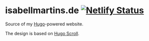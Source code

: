 # isabellmartins.de [![Netlify Status](https://api.netlify.com/api/v1/badges/e1ec10f4-d790-4299-b9d4-e8a14917fbe6/deploy-status)](https://app.netlify.com/sites/dreamy-einstein-14578e/deploys)

Source of my [Hugo](https://gohugo.io/)-powered website.

The design is based on [Hugo Scroll](https://themes.gohugo.io/hugo-scroll/).
